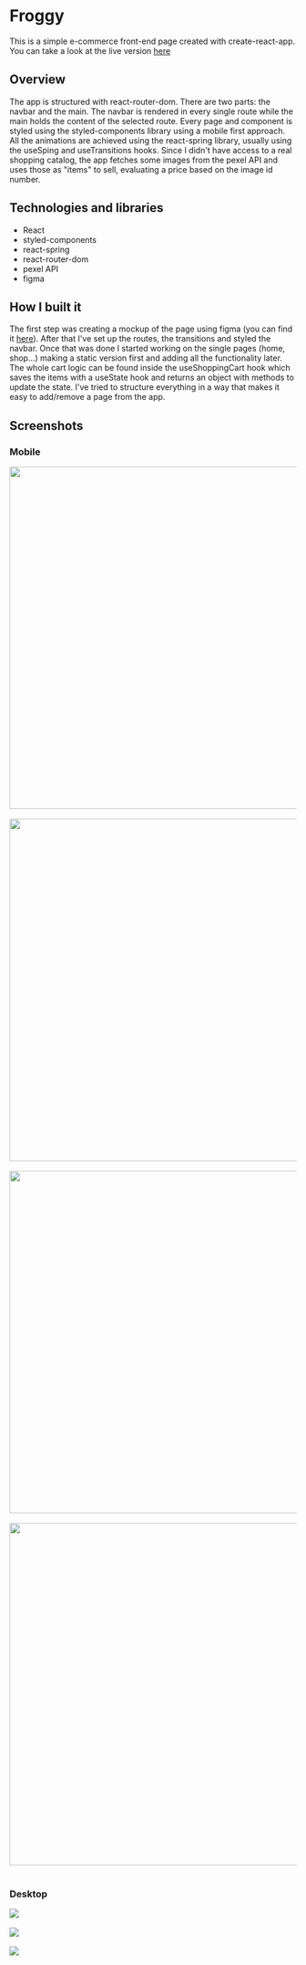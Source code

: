 # Froggy <br>

This is a simple e-commerce front-end page created with create-react-app. You can take a look at the live version [here](https://hebliscode.github.io/Froggy/#/) <br>

## Overview <br>

The app is structured with react-router-dom. There are two parts: the navbar and the main. The navbar is rendered in every single route while the main holds the content of the selected route.
Every page and component is styled using the styled-components library using a mobile first approach.
All the animations are achieved using the react-spring library, usually using the useSping and useTransitions hooks.
Since I didn't have access to a real shopping catalog, the app fetches some images from the pexel API and uses those as "items" to sell, evaluating a price based on the image id number.<br>

## Technologies and libraries

- React
- styled-components
- react-spring
- react-router-dom
- pexel API
- figma

## How I built it <br>

The first step was creating a mockup of the page using figma (you can find it [here](https://www.figma.com/file/hl4ZKRIcodqf8NFwqorMVu/ShoppingCart?node-id=0%3A1)). After that I've set up the routes, the transitions and styled the navbar. Once that was done I started working on the single pages (home, shop...) making a static version first and adding all the functionality later.
The whole cart logic can be found inside the useShoppingCart hook which saves the items with a useState hook and returns an object with methods to update the state.
I've tried to structure everything in a way that makes it easy to add/remove a page from the app. <br>

## Screenshots <br>

### Mobile <br>

<img src="./src/screenshots/ScreenshotHomeMobile.png" height="600px"> <br> <br>
<img src="./src/screenshots/ScreenshotShopMobile.png" height="600px"> <br> <br>
<img src="./src/screenshots/ScreenshotCartMobile.png" height="600px"> <br> <br>
<img src="./src/screenshots/ScreenshotMenuMobile.png" height="600px"> <br> <br>

### Desktop <br>

<img src="./src/screenshots/ScreenshotHomeDesktop.png"> <br><br>
<img src="./src/screenshots/ScreenshotShopDesktop.png"> <br><br>
<img src="./src/screenshots/ScreenshotCartDesktop.png"> <br><br>
